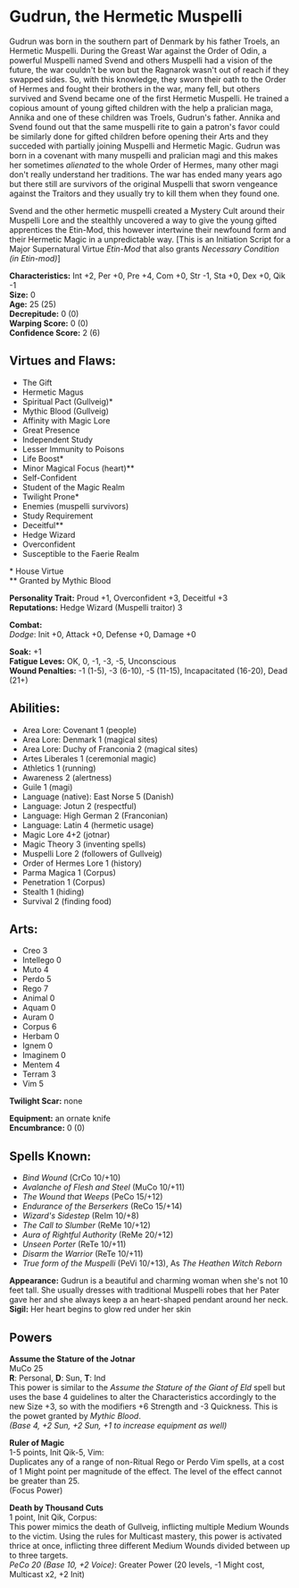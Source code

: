 # Gudrun, the Hermetic Muspelli

Gudrun was born in the southern part of Denmark by his father Troels, an Hermetic Muspelli. During the Greast War against the Order of Odin, a powerful Muspelli named Svend and others Muspelli had a vision of the future, the war couldn't be won but the Ragnarok wasn't out of reach if they swapped sides. So, with this knowledge, they sworn their oath to the Order of Hermes and fought their brothers in the war, many fell, but others survived and Svend became one of the first Hermetic Muspelli. He trained a copious amount of young gifted children with the help a pralician maga, Annika and one of these children was Troels, Gudrun's father. Annika and Svend found out that the same muspelli rite to gain a patron's favor could be similarly done for gifted children before opening their Arts and they succeded with partially joining Muspelli and Hermetic Magic. Gudrun was born in a covenant with many muspelli and pralician magi and this makes her sometimes *alienated* to the whole Order of Hermes, many other magi don't really understand her traditions. The war has ended many years ago but there still are survivors of the original Muspelli that sworn vengeance against the Traitors and they usually try to kill them when they found one.

Svend and the other hermetic muspelli created a Mystery Cult around their Muspelli Lore and the stealthly uncovered a way to give the young gifted apprentices the Etin-Mod, this however intertwine their newfound form and their Hermetic Magic in a unpredictable way. [This is an Initiation Script for a Major Supernatural Virtue *Etin-Mod* that also grants *Necessary Condition (in Etin-mod)*]

**Characteristics:** Int +2, Per +0, Pre +4, Com +0, Str -1, Sta +0, Dex +0, Qik -1  
**Size:** 0  
**Age:** 25 (25)   
**Decrepitude:** 0 (0)  
**Warping Score:** 0 (0)  
**Confidence Score:** 2 (6)

## Virtues and Flaws:

- The Gift
- Hermetic Magus
- Spiritual Pact (Gullveig)*
- Mythic Blood (Gullveig)
- Affinity with Magic Lore
- Great Presence
- Independent Study
- Lesser Immunity to Poisons
- Life Boost*
- Minor Magical Focus (heart)**
- Self-Confident
- Student of the Magic Realm
- Twilight Prone*
- Enemies (muspelli survivors)
- Study Requirement
- Deceitful**
- Hedge Wizard
- Overconfident
- Susceptible to the Faerie Realm

\* House Virtue  
** Granted by Mythic Blood

**Personality Trait:** Proud +1, Overconfident +3, Deceitful +3   
**Reputations:** Hedge Wizard (Muspelli traitor) 3

**Combat:**  
*Dodge*: Init +0, Attack +0, Defense +0, Damage +0                                                                                                    

**Soak:** +1  
**Fatigue Leves:** OK, 0, -1, -3, -5, Unconscious  
**Wound Penalties:** -1 (1-5), -3 (6-10), -5 (11-15), Incapacitated (16-20), Dead (21+)

## Abilities:

+ Area Lore: Covenant 1 (people)
+ Area Lore: Denmark 1 (magical sites)
+ Area Lore: Duchy of Franconia 2 (magical sites)
+ Artes Liberales 1 (ceremonial magic)
+ Athletics 1 (running)
+ Awareness 2 (alertness)
+ Guile 1 (magi)
+ Language (native): East Norse 5 (Danish)
+ Language: Jotun 2 (respectful)
+ Language: High German 2 (Franconian)
+ Language: Latin 4 (hermetic usage)
+ Magic Lore 4+2 (jotnar)
+ Magic Theory 3 (inventing spells)
+ Muspelli Lore 2 (followers of Gullveig)
+ Order of Hermes Lore 1 (history)
+ Parma Magica 1 (Corpus)
+ Penetration 1 (Corpus)
+ Stealth 1 (hiding)
+ Survival 2 (finding food)

## Arts:

+ Creo 3
+ Intellego 0
+ Muto 4
+ Perdo 5
+ Rego 7
+ Animal 0
+ Aquam 0
+ Auram 0
+ Corpus 6
+ Herbam 0
+ Ignem 0
+ Imaginem 0
+ Mentem 4
+ Terram 3
+ Vim 5

**Twilight Scar:** none  

**Equipment:** an ornate knife  
**Encumbrance:** 0 (0)

## Spells Known:

+ *Bind Wound* (CrCo 10/+10)
+ *Avalanche of Flesh and Steel* (MuCo 10/+11)
+ *The Wound that Weeps* (PeCo 15/+12)
+ *Endurance of the Berserkers* (ReCo 15/+14)
+ *Wizard's Sidestep* (ReIm 10/+8)
+ *The Call to Slumber* (ReMe 10/+12)
+ *Aura of Rightful Authority* (ReMe 20/+12)
+ *Unseen Porter* (ReTe 10/+11)
+ *Disarm the Warrior* (ReTe 10/+11)
+ *True form of the Muspelli* (PeVi 10/+13), As *The Heathen Witch Reborn*

**Appearance:** Gudrun is a beautiful and charming woman when she's not 10 feet tall. She usually dresses with traditional Muspelli robes that her Pater gave her and she always keep a an heart-shaped pendant around her neck.  
**Sigil:** Her heart begins to glow red under her skin  

## Powers

**Assume the Stature of the Jotnar**  
MuCo 25  
**R**: Personal, **D**: Sun, **T**: Ind  
This power is similar to the *Assume the Stature of the Giant of Eld* spell but uses the base 4 guidelines to alter the Characteristics accordingly to the new Size +3, so with the modifiers +6 Strength and -3 Quickness. This is the powet granted by *Mythic Blood*.  
*(Base 4, +2 Sun, +2 Sun, +1 to increase equipment as well)*

**Ruler of Magic**  
1-5 points, Init Qik-5, Vim:  
Duplicates any of a range of non-Ritual Rego or Perdo Vim spells, at a cost of 1 Might point per magnitude of the effect. The level of the effect cannot be greater than 25.  
(Focus Power)

**Death by Thousand Cuts**  
1 point, Init Qik, Corpus:  
This power mimics the death of Gullveig, inflicting multiple Medium Wounds to the victim. Using the rules for Multicast mastery, this power is activated thrice at once, inflicting three different Medium Wounds divided between up to three targets.  
*PeCo 20 (Base 10, +2 Voice)*: Greater Power (20 levels, -1 Might cost, Multicast x2, +2 Init)
